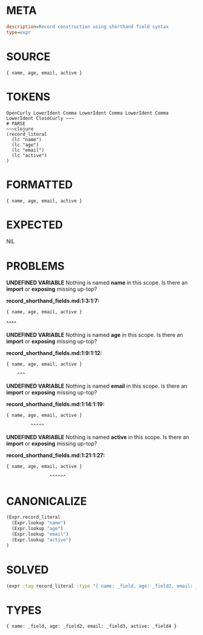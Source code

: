# META
~~~ini
description=Record construction using shorthand field syntax
type=expr
~~~
# SOURCE
~~~roc
{ name, age, email, active }
~~~
# TOKENS
~~~text
OpenCurly LowerIdent Comma LowerIdent Comma LowerIdent Comma LowerIdent CloseCurly ~~~
# PARSE
~~~clojure
(record_literal
  (lc "name")
  (lc "age")
  (lc "email")
  (lc "active")
)
~~~
# FORMATTED
~~~roc
{ name, age, email, active }
~~~
# EXPECTED
NIL
# PROBLEMS
**UNDEFINED VARIABLE**
Nothing is named **name** in this scope.
Is there an **import** or **exposing** missing up-top?

**record_shorthand_fields.md:1:3:1:7:**
```roc
{ name, age, email, active }
```
  ^^^^


**UNDEFINED VARIABLE**
Nothing is named **age** in this scope.
Is there an **import** or **exposing** missing up-top?

**record_shorthand_fields.md:1:9:1:12:**
```roc
{ name, age, email, active }
```
        ^^^


**UNDEFINED VARIABLE**
Nothing is named **email** in this scope.
Is there an **import** or **exposing** missing up-top?

**record_shorthand_fields.md:1:14:1:19:**
```roc
{ name, age, email, active }
```
             ^^^^^


**UNDEFINED VARIABLE**
Nothing is named **active** in this scope.
Is there an **import** or **exposing** missing up-top?

**record_shorthand_fields.md:1:21:1:27:**
```roc
{ name, age, email, active }
```
                    ^^^^^^


# CANONICALIZE
~~~clojure
(Expr.record_literal
  (Expr.lookup "name")
  (Expr.lookup "age")
  (Expr.lookup "email")
  (Expr.lookup "active")
)
~~~
# SOLVED
~~~clojure
(expr :tag record_literal :type "{ name: _field, age: _field2, email: _field3, active: _field4 }")
~~~
# TYPES
~~~roc
{ name: _field, age: _field2, email: _field3, active: _field4 }
~~~
